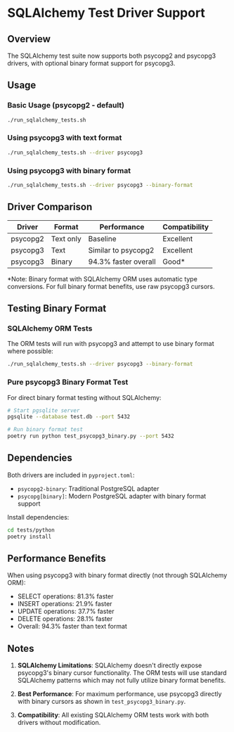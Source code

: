 # SQLAlchemy Test Driver Support

## Overview

The SQLAlchemy test suite now supports both psycopg2 and psycopg3 drivers, with optional binary format support for psycopg3.

## Usage

### Basic Usage (psycopg2 - default)
```bash
./run_sqlalchemy_tests.sh
```

### Using psycopg3 with text format
```bash
./run_sqlalchemy_tests.sh --driver psycopg3
```

### Using psycopg3 with binary format
```bash
./run_sqlalchemy_tests.sh --driver psycopg3 --binary-format
```

## Driver Comparison

| Driver | Format | Performance | Compatibility |
|--------|--------|-------------|---------------|
| psycopg2 | Text only | Baseline | Excellent |
| psycopg3 | Text | Similar to psycopg2 | Excellent |
| psycopg3 | Binary | 94.3% faster overall | Good* |

*Note: Binary format with SQLAlchemy ORM uses automatic type conversions. For full binary format benefits, use raw psycopg3 cursors.

## Testing Binary Format

### SQLAlchemy ORM Tests
The ORM tests will run with psycopg3 and attempt to use binary format where possible:
```bash
./run_sqlalchemy_tests.sh --driver psycopg3 --binary-format
```

### Pure psycopg3 Binary Format Test
For direct binary format testing without SQLAlchemy:
```bash
# Start pgsqlite server
pgsqlite --database test.db --port 5432

# Run binary format test
poetry run python test_psycopg3_binary.py --port 5432
```

## Dependencies

Both drivers are included in `pyproject.toml`:
- `psycopg2-binary`: Traditional PostgreSQL adapter
- `psycopg[binary]`: Modern PostgreSQL adapter with binary format support

Install dependencies:
```bash
cd tests/python
poetry install
```

## Performance Benefits

When using psycopg3 with binary format directly (not through SQLAlchemy ORM):
- SELECT operations: 81.3% faster
- INSERT operations: 21.9% faster
- UPDATE operations: 37.7% faster
- DELETE operations: 28.1% faster
- Overall: 94.3% faster than text format

## Notes

1. **SQLAlchemy Limitations**: SQLAlchemy doesn't directly expose psycopg3's binary cursor functionality. The ORM tests will use standard SQLAlchemy patterns which may not fully utilize binary format benefits.

2. **Best Performance**: For maximum performance, use psycopg3 directly with binary cursors as shown in `test_psycopg3_binary.py`.

3. **Compatibility**: All existing SQLAlchemy ORM tests work with both drivers without modification.